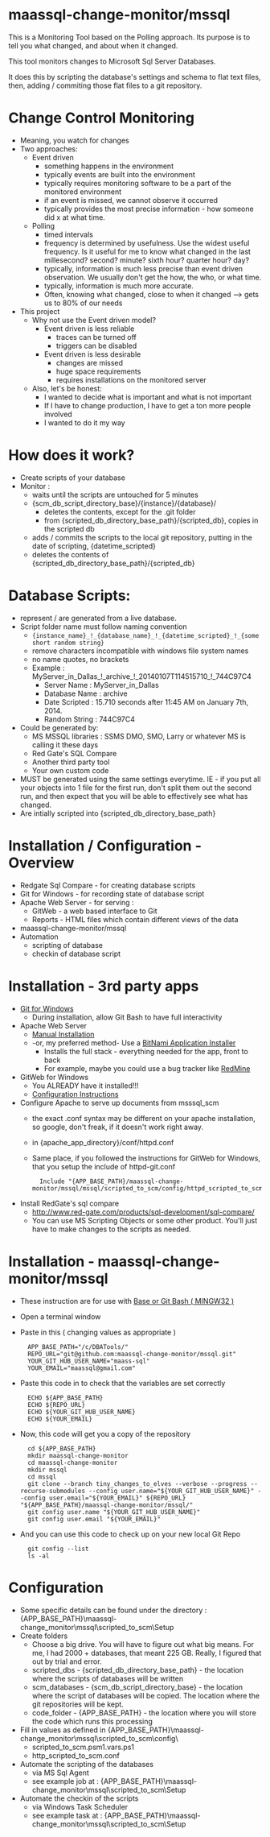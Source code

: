 maassql-change-monitor/mssql
=============================
This is a Monitoring Tool based on the Polling approach.  Its purpose is to tell you what changed, and about when it changed.

This tool monitors changes to Microsoft Sql Server Databases.

It does this by scripting the database's settings and schema to flat text files, then, adding / commiting those flat files to a git repository.

Change Control Monitoring
=========================
* Meaning, you watch for changes
* Two approaches:
  * Event driven
    * something happens in the environment
    * typically events are built into the environment
    * typically requires monitoring software to be a part of the monitored environment
    * if an event is missed, we cannot observe it occurred
    * typically provides the most precise information - how someone did x at what time.
  * Polling
    * timed intervals
    * frequency is determined by usefulness.  Use the widest useful frequency.  Is it useful for me to know what changed in the last millesecond?  second?  minute?  sixth hour?  quarter hour?  day?
    * typically, information is much less precise than event driven observation.  We usually don't get the how, the who, or what time.
    * typically, information is much more accurate.
    * Often, knowing what changed, close to when it changed --> gets us to 80% of our needs
* This project
  * Why not use the Event driven model?
    * Event driven is less reliable
      * traces can be turned off 
      * triggers can be disabled
    * Event driven is less desirable 
      * changes are missed 
      * huge space requirements 
      * requires installations on the monitored server
  * Also, let's be honest:
    * I wanted to decide what is important and what is not important
    * If I have to change production, I have to get a ton more people involved
    * I wanted to do it my way

How does it work?
==============================
* Create scripts of your database
* Monitor :
  * waits until the scripts are untouched for 5 minutes
  * {scm_db_script_directory_base}/{instance}/{database}/
    * deletes the contents, except for the .git folder
    * from {scripted_db_directory_base_path}/{scripted_db}, copies in the scripted db
  * adds / commits the scripts to the local git repository, putting in the date of scripting, {datetime_scripted}
  * deletes the contents of {scripted_db_directory_base_path}/{scripted_db}

Database Scripts:
==================
* represent / are generated from a live database.
* Script folder name must follow naming convention
  * <code>{instance_name}\_!\_{database_name}\_!\_{datetime_scripted}\_!\_{some short random string}</code>
  * remove characters incompatible with windows file system names
  * no name quotes, no brackets
  * Example : MyServer\_in\_Dallas\_!\_archive\_!\_20140107T114515710\_!\_744C97C4 
    * Server Name   : MyServer_in_Dallas
    * Database Name : archive
    * Date Scripted : 15.710 seconds after 11:45 AM on January 7th, 2014.
    * Random String : 744C97C4
* Could be generated by:
  * MS MSSQL libraries : SSMS DMO, SMO, Larry or whatever MS is calling it these days 
  * Red Gate's SQL Compare
  * Another third party tool
  * Your own custom code
* MUST be generated using the same settings everytime.  IE - if you put all your objects into 1 file for the first run, don't split them out the second run, and then expect that you will be able to effectively see what has changed.
* Are intially scripted into {scripted_db_directory_base_path}


Installation / Configuration - Overview
===================================
* Redgate Sql Compare - for creating database scripts
* Git for Windows - for recording state of database script
* Apache Web Server - for serving :
  * GitWeb - a web based interface to Git
  * Reports - HTML files which contain different views of the data
* maassql-change-monitor/mssql
* Automation
  * scripting of database
  * checkin of database script



Installation - 3rd party apps
==================
* [Git for Windows](http://git-scm.com/download/win)
  * During installation, allow Git Bash to have full interactivity
* Apache Web Server
  * [Manual Installation](http://httpd.apache.org/docs/2.2/platform/windows.html)
  * -or, my preferred method- Use a [BitNami Application Installer](http://bitnami.com/stacks)
    * Installs the full stack - everything needed for the app, front to back
    * For example, maybe you could use a bug tracker like [RedMine](http://bitnami.com/stack/redmine)
* GitWeb for Windows
  * You ALREADY have it installed!!!
  * [Configuration Instructions](https://git.wiki.kernel.org/index.php/MSysGit:GitWeb)
* Configure Apache to serve up documents from msssql_scm
  * the exact .conf syntax may be different on your apache installation, so google, don't freak, if it doesn't work right away.
  * in {apache_app_directory}/conf/httpd.conf
  * Same place, if you followed the instructions for GitWeb for Windows, that you setup the include of httpd-git.conf

          Include "{APP_BASE_PATH}/maassql-change-monitor/mssql/mssql/scripted_to_scm/config/httpd_scripted_to_scm.conf"
* Install RedGate's sql compare
  * http://www.red-gate.com/products/sql-development/sql-compare/
  * You can use MS Scripting Objects or some other product.  You'll just have to make changes to the scripts as needed.

Installation - maassql-change-monitor/mssql 
==================
* These instruction are for use with [Base or Git Bash ( MINGW32 )](http://git-scm.com/download/win)
* Open a terminal window
* Paste in this ( changing values as appropriate )

        APP_BASE_PATH="/c/DBATools/"
        REPO_URL="git@github.com:maassql-change-monitor/mssql.git"
        YOUR_GIT_HUB_USER_NAME="maass-sql"
        YOUR_EMAIL="maassql@gmail.com"
    
* Paste this code in to check that the variables are set correctly

        ECHO ${APP_BASE_PATH}
        ECHO ${REPO_URL}
        ECHO ${YOUR_GIT_HUB_USER_NAME}
        ECHO ${YOUR_EMAIL}
    
* Now, this code will get you a copy of the repository

        cd ${APP_BASE_PATH}
        mkdir maassql-change-monitor
        cd maassql-change-monitor
        mkdir mssql
        cd mssql
        git clone --branch tiny_changes_to_elves --verbose --progress --recurse-submodules --config user.name="${YOUR_GIT_HUB_USER_NAME}" --config user.email="${YOUR_EMAIL}" ${REPO_URL} "${APP_BASE_PATH}/maassql-change-monitor/mssql/"
        git config user.name "${YOUR_GIT_HUB_USER_NAME}"
        git config user.email "${YOUR_EMAIL}"
    
* And you can use this code to check up on your new local Git Repo  

        git config --list
        ls -al

Configuration
==================
* Some specific details can be found under the directory : {APP_BASE_PATH}\maassql-change_monitor\mssql\scripted_to_scm\Setup
* Create folders
  * Choose a big drive.  You will have to figure out what big means.  For me, I had 2000 + databases, that meant 225 GB.  Really, I figured that out by trial and error.
  * scripted_dbs   - {scripted_db_directory_base_path} - the location where the scripts of databases will be written
  * scm_databases  - {scm_db_script_directory_base} - the location where the script of databases will be copied.  The location where the git repositories will be kept.
  * code_folder    - {APP_BASE_PATH} - the location where you will store the code which runs this processing
* Fill in values as defined in {APP_BASE_PATH}\maassql-change_monitor\mssql\scripted_to_scm\config\
  * scripted_to_scm.psm1.vars.ps1
  * http_scripted_to_scm.conf
* Automate the scripting of the databases
  * via MS Sql Agent
  * see example job at : {APP_BASE_PATH}\maassql-change_monitor\mssql\scripted_to_scm\Setup
* Automate the checkin of the scripts
  * via Windows Task Scheduler
  * see example task at : {APP_BASE_PATH}\maassql-change_monitor\mssql\scripted_to_scm\Setup





